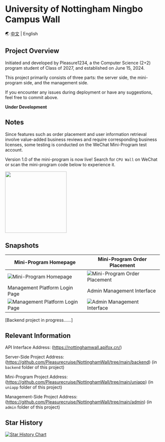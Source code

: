 # University of Nottingham Ningbo Campus Wall
🌏 [中文](/README.md) | English

## Project Overview

Initiated and developed by Pleasure1234, a the Computer Science (2+2) program student of Class of 2027, and established on June 15, 2024.

This project primarily consists of three parts: the server side, the mini-program side, and the management side.

If you encounter any issues during deployment or have any suggestions, feel free to commit above.

**Under Development**

## Notes

Since features such as order placement and user information retrieval involve value-added business reviews and require corresponding business licenses, some testing is conducted on the WeChat Mini-Program test account.

Version 1.0 of the mini-program is now live! Search for `CPU Wall` on WeChat or scan the mini-program code below to experience it.

<img width="200" src="https://github.com/user-attachments/assets/16cfc02c-7306-40fc-b44f-1627695edaa3">

## Snapshots

| Mini-Program Homepage | Mini-Program Order Placement |
|-------|-------|
| ![Mini-Program Homepage](https://github.com/user-attachments/assets/26226271-e5d5-41cd-86db-7693ec98581a) | ![Mini-Program Order Placement](https://github.com/user-attachments/assets/0603ce25-48a6-4672-92a8-5a7a51f0c320) |
| Management Platform Login Page | Admin Management Interface |
| ![Management Platform Login Page](https://github.com/user-attachments/assets/5e093f4a-4490-43b6-89ad-54dd0eab8289) | ![Admin Management Interface](https://github.com/user-attachments/assets/13446b39-4e5f-4cb8-8718-7dbf7fadd7e3) |

[Backend project in progress......]

## Relevant Information

API Interface Address: (https://nottinghamwall.apifox.cn/)

Server-Side Project Address: (https://github.com/Pleasurecruise/NottinghamWall/tree/main/backend)
(in ``backend`` folder of this project)

Mini-Program Project Address: (https://github.com/Pleasurecruise/NottinghamWall/tree/main/uniapp)
(in ``uniapp`` folder of this project)

Management-Side Project Address: (https://github.com/Pleasurecruise/NottinghamWall/tree/main/admin)
(in ``admin`` folder of this project)


## Star History

[![Star History Chart](https://api.star-history.com/svg?repos=CompPsyUnion/NottinghamWall&type=Date)](https://star-history.com/#CompPsyUnion/NottinghamWall&Date)
